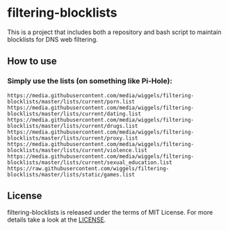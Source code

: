 # filtering-blocklists
This is a project that includes both a repository and bash script to maintain blocklists for DNS web filtering.

## How to use
### Simply use the lists (on something like Pi-Hole):
`https://media.githubusercontent.com/media/wiggels/filtering-blocklists/master/lists/current/porn.list`
`https://media.githubusercontent.com/media/wiggels/filtering-blocklists/master/lists/current/dating.list`
`https://media.githubusercontent.com/media/wiggels/filtering-blocklists/master/lists/current/drugs.list`
`https://media.githubusercontent.com/media/wiggels/filtering-blocklists/master/lists/current/proxy.list`
`https://media.githubusercontent.com/media/wiggels/filtering-blocklists/master/lists/current/violence.list`
`https://media.githubusercontent.com/media/wiggels/filtering-blocklists/master/lists/current/sexual_education.list`
`https://raw.githubusercontent.com/wiggels/filtering-blocklists/master/lists/static/games.list`

## License

filtering-blocklists is released under the terms of MIT License. For more details take a look at the [LICENSE](https://raw.githubusercontent.com/wiggels/filtering-blocklists/master/LICENSE).